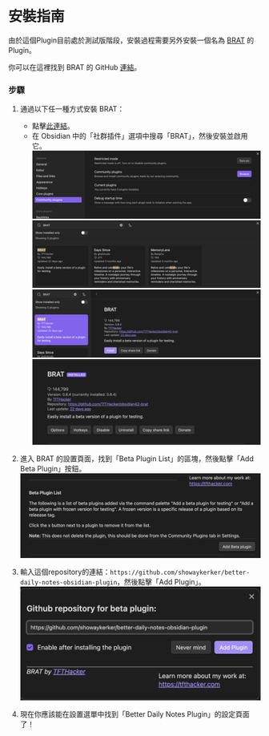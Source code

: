 # 安裝指南

由於這個Plugin目前處於測試版階段，安裝過程需要另外安裝一個名為 [BRAT](obsidian://show-plugin?id=obsidian42-brat) 的Plugin。

你可以在這裡找到 BRAT 的 GitHub [連結](https://github.com/TfTHacker/obsidian42-brat)。

### 步驟

1. 通過以下任一種方式安裝 BRAT：
   - 點擊[此連結](obsidian://show-plugin?id=obsidian42-brat)。
   - 在 Obsidian 中的「社群插件」選項中搜尋「BRAT」，然後安裝並啟用它。
   ![BRAT 安裝](imgs/how-to-install-0.png)
   ![BRAT 安裝](imgs/how-to-install-1.png)
   ![BRAT 安裝](imgs/how-to-install-2.png)
   ![BRAT 安裝](imgs/how-to-install-3.png)

2. 進入 BRAT 的設置頁面，找到「Beta Plugin List」的區塊，然後點擊「Add Beta Plugin」按鈕。
   ![BRAT 設置](imgs/how-to-install-4.png)

3. 輸入這個repository的連結：`https://github.com/showaykerker/better-daily-notes-obsidian-plugin`，然後點擊「Add Plugin」。
   ![插件配置](imgs/how-to-install-5.png)

4. 現在你應該能在設置選單中找到「Better Daily Notes Plugin」的設定頁面了！
